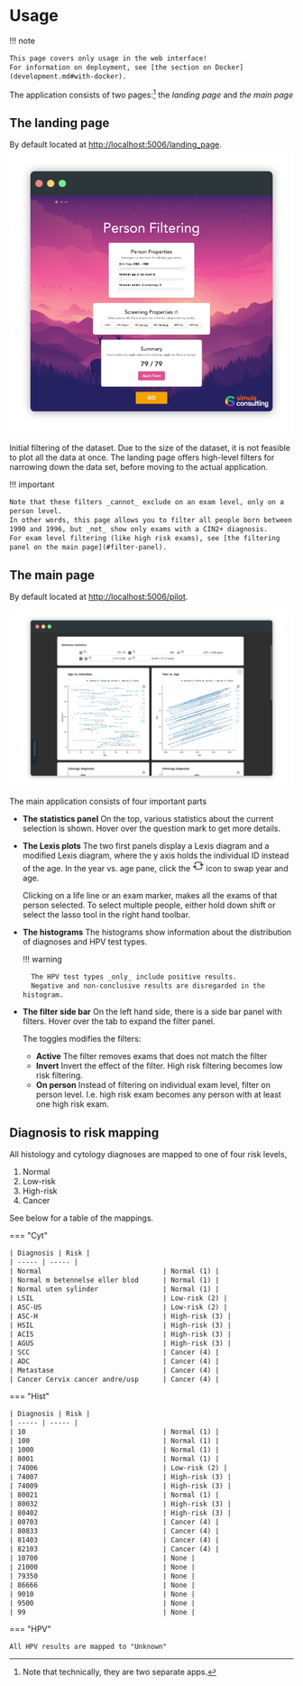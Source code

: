 # Usage

!!! note

    This page covers only usage in the web interface!
    For information on deployment, see [the section on Docker](development.md#with-docker).


The application consists of two pages:[^1] the _landing page_ and _the main page_
[^1]: Note that technically, they are two separate apps.

## The landing page
By default located at [http://localhost:5006/landing_page](http://localhost:5006/landing_page).
![](assets/landing_page_screenshot.png)

Initial filtering of the dataset.
Due to the size of the dataset, it is not feasible to plot all the data at once.
The landing page offers high-level filters for narrowing down the data set, before moving to the actual application.

!!! important

    Note that these filters _cannot_ exclude on an exam level, only on a person level.
    In other words, this page allows you to filter all people born between 1990 and 1996, but _not_ show only exams with a CIN2+ diagnosis.
    For exam level filtering (like high risk exams), see [the filtering panel on the main page](#filter-panel).


## The main page
By default located at [http://localhost:5006/pilot](http://localhost:5006/pilot).

![](assets/pilot_screenshot_short.png)

The main application consists of four important parts

- **The statistics panel**
    On the top, various statistics about the current selection is shown.
    Hover over the question mark to get more details.

- **The Lexis plots**
    The two first panels display a Lexis diagram and a modified Lexis diagram, where the y axis holds the individual ID instead of the age.
    In the year vs. age pane, click the
    <svg style="width: 20px" xmlns="http://www.w3.org/2000/svg" fill="none" viewBox="0 0 24 24" stroke-width="1.5" stroke="currentColor" class="w-4 h-4"><path stroke-linecap="round" stroke-linejoin="round" d="M19.5 12c0-1.232-.046-2.453-.138-3.662a4.006 4.006 0 00-3.7-3.7 48.678 48.678 0 00-7.324 0 4.006 4.006 0 00-3.7 3.7c-.017.22-.032.441-.046.662M19.5 12l3-3m-3 3l-3-3m-12 3c0 1.232.046 2.453.138 3.662a4.006 4.006 0 003.7 3.7 48.656 48.656 0 007.324 0 4.006 4.006 0 003.7-3.7c.017-.22.032-.441.046-.662M4.5 12l3 3m-3-3l-3 3" /></svg>
    icon to swap year and age.

    Clicking on a life line or an exam marker, makes all the exams of that person selected.
    To select multiple people, either hold down shift or select the lasso tool in the right hand toolbar.

- **The histograms**
    The histograms show information about the distribution of diagnoses and HPV test types.

    !!! warning

        The HPV test types _only_ include positive results.
        Negative and non-conclusive results are disregarded in the histogram.

- **The filter side bar** <a id="filter-panel"></a>
    On the left hand side, there is a side bar panel with filters.
    Hover over the tab to expand the filter panel.

    The toggles modifies the filters:

    - **Active** The filter removes exams that does not match the filter
    - **Invert** Invert the effect of the filter. High risk filtering becomes low risk filtering.
    - **On person** Instead of filtering on individual exam level, filter on person level. I.e. high risk exam becomes any person with at least one high risk exam.

## Diagnosis to risk mapping

All histology and cytology diagnoses are mapped to one of four risk levels,

1. Normal
2. Low-risk
3. High-risk
4. Cancer

See below for a table of the mappings.

=== "Cyt"

    | Diagnosis | Risk |
    | ----- | ----- |
    | Normal                              | Normal (1) |
    | Normal m betennelse eller blod      | Normal (1) |
    | Normal uten sylinder                | Normal (1) |
    | LSIL                                | Low-risk (2) |
    | ASC-US                              | Low-risk (2) |
    | ASC-H                               | High-risk (3) |
    | HSIL                                | High-risk (3) |
    | ACIS                                | High-risk (3) |
    | AGUS                                | High-risk (3) |
    | SCC                                 | Cancer (4) |
    | ADC                                 | Cancer (4) |
    | Metastase                           | Cancer (4) |
    | Cancer Cervix cancer andre/usp      | Cancer (4) |


=== "Hist"

    | Diagnosis | Risk |
    | ----- | ----- |
    | 10                                  | Normal (1) |
    | 100                                 | Normal (1) |
    | 1000                                | Normal (1) |
    | 8001                                | Normal (1) |
    | 74006                               | Low-risk (2) |
    | 74007                               | High-risk (3) |
    | 74009                               | High-risk (3) |
    | 80021                               | Normal (1) |
    | 80032                               | High-risk (3) |
    | 80402                               | High-risk (3) |
    | 80703                               | Cancer (4) |
    | 80833                               | Cancer (4) |
    | 81403                               | Cancer (4) |
    | 82103                               | Cancer (4) |
    | 10700                               | None |
    | 21000                               | None |
    | 79350                               | None |
    | 86666                               | None |
    | 9010                                | None |
    | 9500                                | None |
    | 99                                  | None |

=== "HPV"

    All HPV results are mapped to "Unknown"
